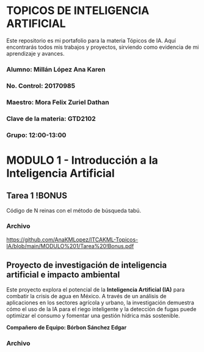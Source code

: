# TOPICOS DE INTELIGENCIA ARTIFICIAL
Este repositorio es mi portafolio para la materia Tópicos de IA. Aquí encontrarás todos mis trabajos y proyectos, sirviendo como evidencia de mi aprendizaje y avances.

### **Alumno**: Millán López Ana Karen
### **No. Control**: 20170985
### **Maestro**: Mora Felix Zuriel Dathan
### **Clave de la materia**: GTD2102
### **Grupo:** 12:00-13:00

# MODULO 1 - Introducción a la Inteligencia Artificial
## Tarea 1 !BONUS
Código de N reinas con el método de búsqueda tabú.

### Archivo
https://github.com/AnaKMLopez/ITCAKML-Topicos-IA/blob/main/MODULO%201/Tarea%20!Bonus.pdf

## Proyecto de investigación de inteligencia artificial e impacto ambiental
Este proyecto explora el potencial de la **Inteligencia Artificial (IA)** para combatir la crisis de agua en México. A través de un análisis de aplicaciones en los sectores agrícola y urbano, la investigación demuestra cómo el uso de la IA para el riego inteligente y la detección de fugas puede optimizar el consumo y fomentar una gestión hídrica más sostenible.

**Compañero de Equipo: Bórbon Sánchez Edgar**
### Archivo


